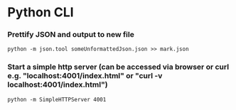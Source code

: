 # Python CLI

### Prettify JSON and output to new file
`python -m json.tool someUnformattedJson.json >> mark.json`

### Start a simple http server (can be accessed via browser or curl e.g. "localhost:4001/index.html" or "curl -v localhost:4001/index.html")
`python -m SimpleHTTPServer 4001`
